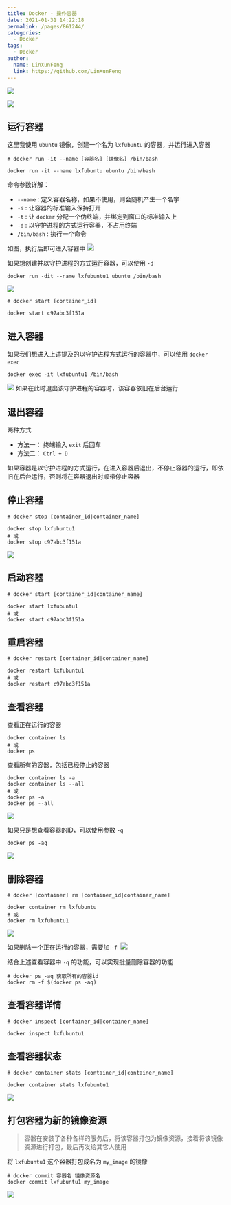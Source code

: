 ```yaml
---
title: Docker - 操作容器
date: 2021-01-31 14:22:18
permalink: /pages/861244/
categories: 
  - Docker
tags: 
  - Docker
author: 
  name: LinXunFeng
  link: https://github.com/LinXunFeng
---
```



![](https://cdn.jsdelivr.net/gh/FullStackAction/PicBed@resource/image/20210131142731.jpeg)



![](https://cdn.jsdelivr.net/gh/FullStackAction/PicBed@resource/image/20210131142751.png)



## 运行容器


这里我使用 `ubuntu` 镜像，创建一个名为 `lxfubuntu` 的容器，并运行进入容器
```shell
# docker run -it --name [容器名] [镜像名] /bin/bash

docker run -it --name lxfubuntu ubuntu /bin/bash
```
命令参数详解：

- `--name` : 定义容器名称，如果不使用，则会随机产生一个名字
- `-i` : 让容器的标准输入保持打开
- `-t` : 让 `docker` 分配一个伪终端，并绑定到窗口的标准输入上
- `-d` : 以守护进程的方式运行容器，不占用终端
- `/bin/bash` : 执行一个命令



如图，执行后即可进入容器中
![](https://cdn.jsdelivr.net/gh/FullStackAction/PicBed@resource/image/20210131142815.png)


如果想创建并以守护进程的方式运行容器，可以使用 `-d` 
```shell
docker run -dit --name lxfubuntu1 ubuntu /bin/bash
```
![](https://cdn.jsdelivr.net/gh/FullStackAction/PicBed@resource/image/20210131142828.png)


```shell
# docker start [container_id]

docker start c97abc3f151a
```


## 进入容器
如果我们想进入上述提及的以守护进程方式运行的容器中，可以使用 `docker exec` 
```shell
docker exec -it lxfubuntu1 /bin/bash
```
![](https://cdn.jsdelivr.net/gh/FullStackAction/PicBed@resource/image/20210131142848.png)
如果在此时退出该守护进程的容器时，该容器依旧在后台运行


## 退出容器

两种方式

- 方法一： 终端输入 `exit` 后回车
- 方法二： `Ctrl + D` 


如果容器是以守护进程的方式运行，在进入容器后退出，不停止容器的运行，即依旧在后台运行，否则将在容器退出时顺带停止容器


## 停止容器
```shell
# docker stop [container_id|container_name]

docker stop lxfubuntu1
# 或
docker stop c97abc3f151a
```
![](https://cdn.jsdelivr.net/gh/FullStackAction/PicBed@resource/image/20210131143004.png)
## 启动容器
```shell
# docker start [container_id|container_name]

docker start lxfubuntu1
# 或
docker start c97abc3f151a
```
## 重启容器
```shell
# docker restart [container_id|container_name]

docker restart lxfubuntu1
# 或
docker restart c97abc3f151a
```


## 查看容器


查看正在运行的容器
```shell
docker container ls
# 或
docker ps
```


查看所有的容器，包括已经停止的容器
```shell
docker container ls -a
docker container ls --all
# 或
docker ps -a
docker ps --all
```
![](https://cdn.jsdelivr.net/gh/FullStackAction/PicBed@resource/image/20210131143019.png)


如果只是想查看容器的ID，可以使用参数 `-q` 
```shell
docker ps -aq
```
![](https://cdn.jsdelivr.net/gh/FullStackAction/PicBed@resource/image/20210131143032.png)
## 删除容器
```shell
# docker [container] rm [container_id|container_name]

docker container rm lxfubuntu
# 或
docker rm lxfubuntu1
```
![](https://cdn.jsdelivr.net/gh/FullStackAction/PicBed@resource/image/20210131143045.png)

如果删除一个正在运行的容器，需要加 `-f` 
![](https://cdn.jsdelivr.net/gh/FullStackAction/PicBed@resource/image/20210131143103.png)


结合上述查看容器中 `-q` 的功能，可以实现批量删除容器的功能
```shell
# docker ps -aq 获取所有的容器id
docker rm -f $(docker ps -aq)
```
## 查看容器详情
```shell
# docker inspect [container_id|container_name]

docker inspect lxfubuntu1
```
## 查看容器状态
```shell
# docker container stats [container_id|container_name]

docker container stats lxfubuntu1
```
![](https://cdn.jsdelivr.net/gh/FullStackAction/PicBed@resource/image/20210131143123.png)
## 打包容器为新的镜像资源
> 容器在安装了各种各样的服务后，将该容器打包为镜像资源，接着将该镜像资源进行打包，最后再发给其它人使用

将 `lxfubuntu1` 这个容器打包成名为 `my_image` 的镜像
```shell
# docker commit 容器名 镜像资源名
docker commit lxfubuntu1 my_image
```
![](https://cdn.jsdelivr.net/gh/FullStackAction/PicBed@resource/image/20210131143137.png)


